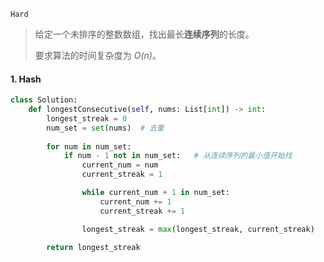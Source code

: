 `Hard`

> 给定一个未排序的整数数组，找出最长**连续序列**的长度。
>
> 要求算法的时间复杂度为 *O(n)*。

#### 1. Hash 

```python
class Solution:
    def longestConsecutive(self, nums: List[int]) -> int:
        longest_streak = 0
        num_set = set(nums)  # 去重
 
        for num in num_set:
            if num - 1 not in num_set:   # 从连续序列的最小值开始找
                current_num = num
                current_streak = 1

                while current_num + 1 in num_set:
                    current_num += 1
                    current_streak += 1

                longest_streak = max(longest_streak, current_streak)

        return longest_streak
```

